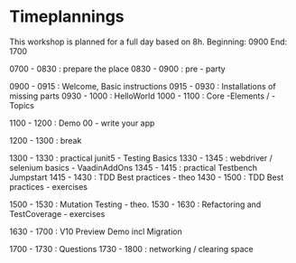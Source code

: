 # Timeplannings
This workshop is planned for a full day based on 8h.
Beginning: 0900
End: 1700

0700 - 0830 : prepare the place
0830 - 0900 : pre - party

0900 - 0915 : Welcome, Basic instructions
0915 - 0930 : Installations of missing parts
0930 - 1000 : HelloWorld
1000 - 1100 : Core -Elements / -Topics

1100 - 1200 : Demo 00 - write your app

1200 - 1300 : break

1300 - 1330 : practical junit5 - Testing Basics 
1330 - 1345 : webdriver / selenium basics - VaadinAddOns
1345 - 1415 : practical Testbench Jumpstart
1415 - 1430 : TDD Best practices - theo
1430 - 1500 : TDD Best practices - exercises

1500 - 1530 : Mutation Testing - theo.
1530 - 1630 : Refactoring and TestCoverage - exercises

1630 - 1700 : V10 Preview Demo incl Migration

1700 - 1730 : Questions
1730 - 1800 : networking / clearing space


